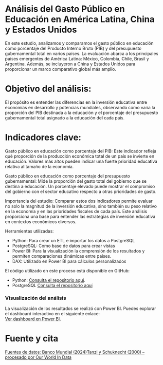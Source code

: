 
# Análisis del Gasto Público en Educación en América Latina, China y Estados Unidos

En este estudio, analizamos y comparamos el gasto público en educación como porcentaje del Producto Interno Bruto (PIB) y del presupuesto gubernamental total en varios países. La evaluación abarca a los principales países emergentes de América Latina: México, Colombia, Chile, Brasil y Argentina. Además, se incluyeron a China y Estados Unidos para proporcionar un marco comparativo global más amplio.

# Objetivo del análisis:
El propósito es entender las diferencias en la inversión educativa entre economías en desarrollo y potencias mundiales, observando cómo varía la proporción del PIB destinada a la educación y el porcentaje del presupuesto gubernamental total asignado a la educación del cada país.

# Indicadores clave:
Gasto público en educación como porcentaje del PIB:
Este indicador refleja qué proporción de la producción económica total de un país se invierte en educación. Valores más altos pueden indicar una fuerte prioridad educativa relativa al tamaño de la economía.

Gasto público en educación como porcentaje del presupuesto gubernamental:
Mide la proporción del gasto total del gobierno que se destina a educación. Un porcentaje elevado puede mostrar el compromiso del gobierno con el sector educativo respecto a otras prioridades de gasto.

Importancia del estudio:
Comparar estos dos indicadores permite evaluar no solo la magnitud de la inversión educativa, sino también su peso relativo en la economía y en las prioridades fiscales de cada país. Este análisis proporciona una base para entender las estrategias de inversión educativa en contextos económicos diversos.

Herramientas utilizadas:
- Python: Para crear un ETL e importar los datos a PostgreSQL
- PostgreSQL: Como base de datos para crear vistas
- Power BI: Para la visualización la comprensión de los resultados y permiten comparaciones dinámicas entre países.
- DAX: Utilizado en Power BI para cálculos personalizados


El código utilizado en este proceso está disponible en GitHub:
- Python:
[Consulta el repositorio aquí](https://github.com/Floki-Dreamer/Educaci-n/blob/main/Educacion.py).  
- PostgreSQL
[Consulta el repositorio aquí](https://github.com/Floki-Dreamer/Educaci-n/blob/main/Educaci%C3%B3n.sql)

### **Visualización del análisis**  

La visualización de los resultados se realizó con Power BI. Puedes explorar el dashboard interactivo en el siguiente enlace:  
[Ver dashboard en Power BI](https://app.powerbi.com/view?r=eyJrIjoiOGJmODdjODEtYTMxMS00NDliLWI3OTYtNjZiMjNkZTY4YzQxIiwidCI6IjY2NWYxNmFlLWVmN2ItNDUwNS04NjdkLTgyMzNkYjVhZWVhZiJ9).

# Fuente y cita
[Fuentes de datos: Banco Mundial (2024)Tanzi y Schuknecht (2000) – procesado por Our World In Data](https://datacatalog.worldbank.org/search/dataset/0037712/World-Development-Indicators)
